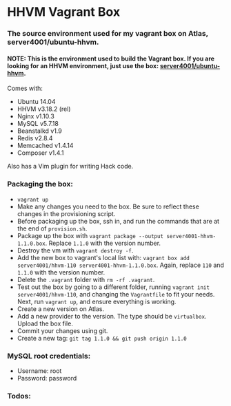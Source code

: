 # HHVM Vagrant Box

### The source environment used for my vagrant box on Atlas, server4001/ubuntu-hhvm.

#### NOTE: This is the environment used to build the Vagrant box. If you are looking for an HHVM environment, just use the box: [server4001/ubuntu-hhvm](https://atlas.hashicorp.com/server4001/boxes/ubuntu-hhvm).

Comes with:

* Ubuntu 14.04
* HHVM v3.18.2 (rel)
* Nginx v1.10.3
* MySQL v5.7.18
* Beanstalkd v1.9
* Redis v2.8.4
* Memcached v1.4.14
* Composer v1.4.1

Also has a Vim plugin for writing Hack code.

### Packaging the box:

* `vagrant up`
* Make any changes you need to the box. Be sure to reflect these changes in the provisioning script.
* Before packaging up the box, ssh in, and run the commands that are at the end of `provision.sh`.
* Package up the box with `vagrant package --output server4001-hhvm-1.1.0.box`. Replace `1.1.0` with the version number.
* Destroy the vm with `vagrant destroy -f`.
* Add the new box to vagrant's local list with: `vagrant box add server4001/hhvm-110 server4001-hhvm-1.1.0.box`. Again, replace `110` and `1.1.0` with the version number.
* Delete the `.vagrant` folder with `rm -rf .vagrant`.
* Test out the box by going to a different folder, running `vagrant init server4001/hhvm-110`, and changing the `Vagrantfile` to fit your needs. Next, run `vagrant up`, and ensure everything is working.
* Create a new version on Atlas.
* Add a new provider to the version. The type should be `virtualbox`. Upload the box file.
* Commit your changes using git.
* Create a new tag: `git tag 1.1.0 && git push origin 1.1.0`

### MySQL root credentials:

* Username: root
* Password: password

### Todos:
